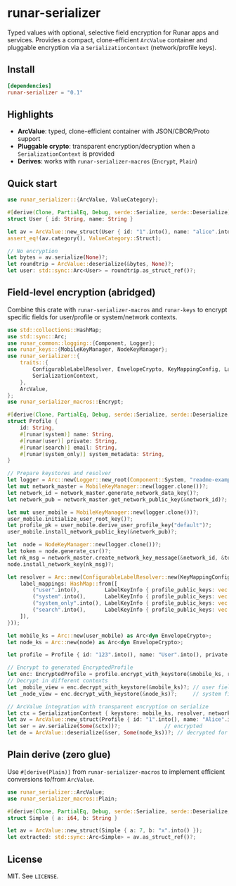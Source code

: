 runar-serializer
================

Typed values with optional, selective field encryption for Runar apps and
services. Provides a compact, clone-efficient `ArcValue` container and
pluggable encryption via a `SerializationContext` (network/profile keys).

Install
-------

```toml
[dependencies]
runar-serializer = "0.1"
```

Highlights
----------

- **ArcValue**: typed, clone-efficient container with JSON/CBOR/Proto support
- **Pluggable crypto**: transparent encryption/decryption when a
  `SerializationContext` is provided
- **Derives**: works with `runar-serializer-macros` (`Encrypt`, `Plain`)

Quick start
-----------

```rust
use runar_serializer::{ArcValue, ValueCategory};

#[derive(Clone, PartialEq, Debug, serde::Serialize, serde::Deserialize)]
struct User { id: String, name: String }

let av = ArcValue::new_struct(User { id: "1".into(), name: "alice".into() });
assert_eq!(av.category(), ValueCategory::Struct);

// No encryption
let bytes = av.serialize(None)?;
let roundtrip = ArcValue::deserialize(&bytes, None)?;
let user: std::sync::Arc<User> = roundtrip.as_struct_ref()?;
```

Field‑level encryption (abridged)
---------------------------------

Combine this crate with `runar-serializer-macros` and `runar-keys` to encrypt
specific fields for user/profile or system/network contexts.

```rust
use std::collections::HashMap;
use std::sync::Arc;
use runar_common::logging::{Component, Logger};
use runar_keys::{MobileKeyManager, NodeKeyManager};
use runar_serializer::{
    traits::{
        ConfigurableLabelResolver, EnvelopeCrypto, KeyMappingConfig, LabelKeyInfo,
        SerializationContext,
    },
    ArcValue,
};
use runar_serializer_macros::Encrypt;

#[derive(Clone, PartialEq, Debug, serde::Serialize, serde::Deserialize, Encrypt)]
struct Profile {
    id: String,
    #[runar(system)] name: String,
    #[runar(user)] private: String,
    #[runar(search)] email: String,
    #[runar(system_only)] system_metadata: String,
}

// Prepare keystores and resolver
let logger = Arc::new(Logger::new_root(Component::System, "readme-example"));
let mut network_master = MobileKeyManager::new(logger.clone())?;
let network_id = network_master.generate_network_data_key()?;
let network_pub = network_master.get_network_public_key(&network_id)?;

let mut user_mobile = MobileKeyManager::new(logger.clone())?;
user_mobile.initialize_user_root_key()?;
let profile_pk = user_mobile.derive_user_profile_key("default")?;
user_mobile.install_network_public_key(&network_pub)?;

let  node = NodeKeyManager::new(logger.clone())?;
let token = node.generate_csr()?;
let nk_msg = network_master.create_network_key_message(&network_id, &token.node_agreement_public_key)?;
node.install_network_key(nk_msg)?;

let resolver = Arc::new(ConfigurableLabelResolver::new(KeyMappingConfig {
    label_mappings: HashMap::from([
        ("user".into(),        LabelKeyInfo { profile_public_keys: vec![profile_pk.clone()], network_id: None }),
        ("system".into(),      LabelKeyInfo { profile_public_keys: vec![profile_pk.clone()], network_id: Some(network_id.clone()) }),
        ("system_only".into(), LabelKeyInfo { profile_public_keys: vec![],                    network_id: Some(network_id.clone()) }),
        ("search".into(),      LabelKeyInfo { profile_public_keys: vec![profile_pk.clone()], network_id: Some(network_id.clone()) }),
    ]),
}));

let mobile_ks = Arc::new(user_mobile) as Arc<dyn EnvelopeCrypto>;
let node_ks = Arc::new(node) as Arc<dyn EnvelopeCrypto>;

let profile = Profile { id: "123".into(), name: "User".into(), private: "secret".into(), email: "u@example.com".into(), system_metadata: "sys".into() };

// Encrypt to generated EncryptedProfile
let enc: EncryptedProfile = profile.encrypt_with_keystore(&mobile_ks, resolver.as_ref())?;
// Decrypt in different contexts
let _mobile_view = enc.decrypt_with_keystore(&mobile_ks)?; // user fields available
let _node_view = enc.decrypt_with_keystore(&node_ks)?;     // system fields available

// ArcValue integration with transparent encryption on serialize
let ctx = SerializationContext { keystore: mobile_ks, resolver, network_public_key: network_pk, profile_public_keys: vec![profile_pk] };
let av = ArcValue::new_struct(Profile { id: "1".into(), name: "Alice".into(), private: "s".into(), email: "a@ex".into(), system_metadata: "m".into() });
let ser = av.serialize(Some(&ctx))?;              // encrypted
let de = ArcValue::deserialize(&ser, Some(node_ks))?; // decrypted for node
```

Plain derive (zero glue)
------------------------

Use `#[derive(Plain)]` from `runar-serializer-macros` to implement efficient
conversions to/from `ArcValue`.

```rust
use runar_serializer::ArcValue;
use runar_serializer_macros::Plain;

#[derive(Clone, PartialEq, Debug, serde::Serialize, serde::Deserialize, Plain)]
struct Simple { a: i64, b: String }

let av = ArcValue::new_struct(Simple { a: 7, b: "x".into() });
let extracted: std::sync::Arc<Simple> = av.as_struct_ref()?;
```

License
-------

MIT. See `LICENSE`.


